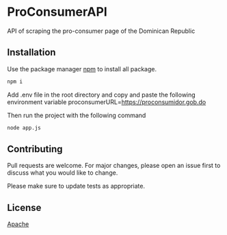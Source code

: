 # ProConsumerAPI

API of scraping the pro-consumer page of the Dominican Republic

## Installation

Use the package manager [npm](https://www.npmjs.com/get-npm) to install all package.

```bash
npm i
```
Add .env file in the root directory and copy and paste the following environment variable proconsumerURL=https://proconsumidor.gob.do

Then run the project with the following command

```bash
node app.js
```

## Contributing
Pull requests are welcome. For major changes, please open an issue first to discuss what you would like to change.

Please make sure to update tests as appropriate.

## License
[Apache](http://www.apache.org/licenses/LICENSE-2.0)
